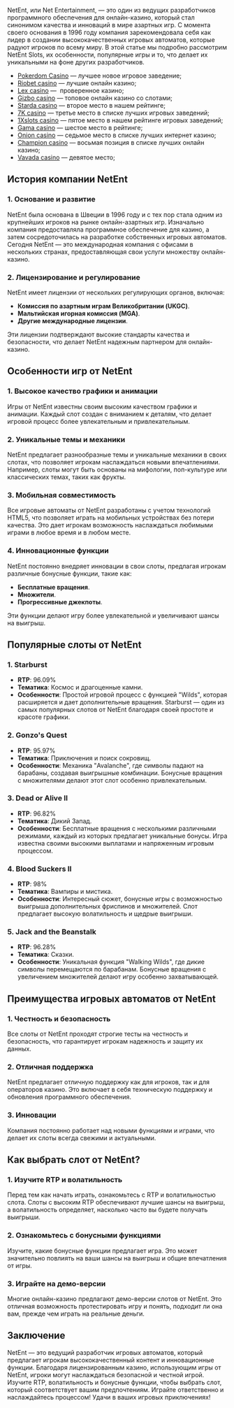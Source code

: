 NetEnt, или Net Entertainment, — это один из ведущих разработчиков программного обеспечения для онлайн-казино, который стал синонимом качества и инноваций в мире азартных игр. С момента своего основания в 1996 году компания зарекомендовала себя как лидер в создании высококачественных игровых автоматов, которые радуют игроков по всему миру. В этой статье мы подробно рассмотрим NetEnt Slots, их особенности, популярные игры и то, что делает их уникальными на фоне других разработчиков.

* [Pokerdom Casino](https://brandplay.link/FwVc4f) — лучшее новое игровое заведение;
* [Riobet casino](https://brandplay.link/TnjsxFvH) — лучшие онлайн казино;
* [Lex casino](https://brandplay.link/VMqNXPFs) —  проверенное казино;
* [Gizbo casino](https://brandplay.link/rvzLrVLp) — топовое онлайн казино со слотами;
* [Starda casino](https://brandplay.link/HDcDrxLk) — второе место в нашем рейтинге;
* [7K casino](https://brandplay.link/dd46bNgD) — третье место в списке лучших игровых заведений;
* [1Xslots casino](https://brandplay.link/J2ZbqMPZ) — пятое место в нашем рейтинге игровых заведений;
* [Gama casino](https://brandplay.link/RD52jZbL) — шестое место в рейтинге;
* [Onion casino](https://brandplay.link/8LcS6Djb) — седьмое место в списке лучших интернет казино;
* [Champion casino](https://temon-gter.cfd/go/9n8?p56190p303844p3509t17502) — восьмая позиция в списке лучших онлайн казино;
* [Vavada casino](https://vavadapartner.pro/?promo=75590753-cc8b-4c4a-8d71-99b7a2293439-jud\&target=register) — девятое место;

## История компании NetEnt

### 1. Основание и развитие

NetEnt была основана в Швеции в 1996 году и с тех пор стала одним из крупнейших игроков на рынке онлайн-азартных игр. Изначально компания предоставляла программное обеспечение для казино, а затем сосредоточилась на разработке собственных игровых автоматов. Сегодня NetEnt — это международная компания с офисами в нескольких странах, предоставляющая свои услуги множеству онлайн-казино.

### 2. Лицензирование и регулирование

NetEnt имеет лицензии от нескольких регулирующих органов, включая:

* **Комиссия по азартным играм Великобритании (UKGC)**.
* **Мальтийская игорная комиссия (MGA)**.
* **Другие международные лицензии**.

Эти лицензии подтверждают высокие стандарты качества и безопасности, что делает NetEnt надежным партнером для онлайн-казино.

## Особенности игр от NetEnt

### 1. Высокое качество графики и анимации

Игры от NetEnt известны своим высоким качеством графики и анимации. Каждый слот создан с вниманием к деталям, что делает игровой процесс более увлекательным и привлекательным.

### 2. Уникальные темы и механики

NetEnt предлагает разнообразные темы и уникальные механики в своих слотах, что позволяет игрокам наслаждаться новыми впечатлениями. Например, слоты могут быть основаны на мифологии, поп-культуре или классических темах, таких как фрукты.

### 3. Мобильная совместимость

Все игровые автоматы от NetEnt разработаны с учетом технологий HTML5, что позволяет играть на мобильных устройствах без потери качества. Это дает игрокам возможность наслаждаться любимыми играми в любое время и в любом месте.

### 4. Инновационные функции

NetEnt постоянно внедряет инновации в свои слоты, предлагая игрокам различные бонусные функции, такие как:

* **Бесплатные вращения**.
* **Множители**.
* **Прогрессивные джекпоты**.

Эти функции делают игру более увлекательной и увеличивают шансы на выигрыш.

## Популярные слоты от NetEnt

### 1. **Starburst**

* **RTP**: 96.09%
* **Тематика**: Космос и драгоценные камни.
* **Особенности**: Простой игровой процесс с функцией "Wilds", которая расширяется и дает дополнительные вращения. Starburst — один из самых популярных слотов от NetEnt благодаря своей простоте и красоте графики.

### 2. **Gonzo's Quest**

* **RTP**: 95.97%
* **Тематика**: Приключения и поиск сокровищ.
* **Особенности**: Механика "Avalanche", где символы падают на барабаны, создавая выигрышные комбинации. Бонусные вращения с множителями делают этот слот особенно привлекательным.

### 3. **Dead or Alive II**

* **RTP**: 96.82%
* **Тематика**: Дикий Запад.
* **Особенности**: Бесплатные вращения с несколькими различными режимами, каждый из которых предлагает уникальные бонусы. Игра известна своими высокими выплатами и напряженным игровым процессом.

### 4. **Blood Suckers II**

* **RTP**: 98%
* **Тематика**: Вампиры и мистика.
* **Особенности**: Интересный сюжет, бонусные игры с возможностью выигрыша дополнительных фриспинов и множителей. Слот предлагает высокую волатильность и щедрые выигрыши.

### 5. **Jack and the Beanstalk**

* **RTP**: 96.28%
* **Тематика**: Сказки.
* **Особенности**: Уникальная функция "Walking Wilds", где дикие символы перемещаются по барабанам. Бонусные вращения с увеличением множителей делают игру особенно захватывающей.

## Преимущества игровых автоматов от NetEnt

### 1. Честность и безопасность

Все слоты от NetEnt проходят строгие тесты на честность и безопасность, что гарантирует игрокам надежность и защиту их данных.

### 2. Отличная поддержка

NetEnt предлагает отличную поддержку как для игроков, так и для операторов казино. Это включает в себя техническую поддержку и обновления программного обеспечения.

### 3. Инновации

Компания постоянно работает над новыми функциями и играми, что делает их слоты всегда свежими и актуальными.

## Как выбрать слот от NetEnt?

### 1. Изучите RTP и волатильность

Перед тем как начать играть, ознакомьтесь с RTP и волатильностью слота. Слоты с высоким RTP обеспечивают лучшие шансы на выигрыш, а волатильность определяет, насколько часто вы будете получать выигрыши.

### 2. Ознакомьтесь с бонусными функциями

Изучите, какие бонусные функции предлагает игра. Это может значительно повлиять на ваши шансы на выигрыш и общие впечатления от игры.

### 3. Играйте на демо-версии

Многие онлайн-казино предлагают демо-версии слотов от NetEnt. Это отличная возможность протестировать игру и понять, подходит ли она вам, прежде чем играть на реальные деньги.

## Заключение

NetEnt — это ведущий разработчик игровых автоматов, который предлагает игрокам высококачественный контент и инновационные функции. Благодаря лицензированным казино, использующим игры от NetEnt, игроки могут наслаждаться безопасной и честной игрой. Изучите RTP, волатильность и бонусные функции, чтобы выбрать слот, который соответствует вашим предпочтениям. Играйте ответственно и наслаждайтесь процессом! Удачи в ваших игровых приключениях!
